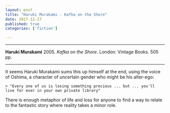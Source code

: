 ```yaml
---
layout: post
title: "Haruki Murakami - Kafka on the Shore"
date: 2017-12-27
published: true
categories: ['fiction']

---
```



***
<b>Haruki Murakami</b> 2005. _Kafka on the Shore_. London: Vintage Books. 505 pp.

***

<img align="right" src="https://images.penguinrandomhouse.com/cover/9781400079278" alt="">  

It seems Haruki Murakami sums this up himself at the end, using the voice of Oshima, a character of uncertain gender who  might be his alter-ego:

    > "Every one of us is losing something precious ... but ... you'll live for ever in your own private library"
    
There is enough metaphor of life and loss for anyone to find a way to relate to the fantastic story where reality takes a minor role.  
